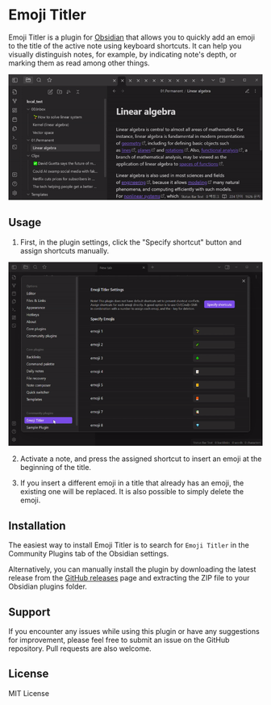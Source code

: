 # Emoji Titler

Emoji Titler is a plugin for [Obsidian](https://obsidian.md/) that allows you to quickly add an emoji to the title of the active note using keyboard shortcuts. It can help you visually distinguish notes, for example, by indicating note's depth, or marking them as read among other things.

![Emoji Titler Demo Image](img/demo.gif)

## Usage

1. First, in the plugin settings, click the "Specify shortcut" button and assign shortcuts manually.

![Setting Shortcuts](img/setting_shortcuts.gif)

2. Activate a note, and press the assigned shortcut to insert an emoji at the beginning of the title.

3. If you insert a different emoji in a title that already has an emoji, the existing one will be replaced. It is also possible to simply delete the emoji.

## Installation

The easiest way to install Emoji Titler is to search for `Emoji Titler` in the Community Plugins tab of the Obsidian settings.

Alternatively, you can manually install the plugin by downloading the latest release from the [GitHub releases](https://github.com/hyeonseonam/obsidian-emoji-titler/releases) page and extracting the ZIP file to your Obsidian plugins folder.


## Support

If you encounter any issues while using this plugin or have any suggestions for improvement, please feel free to submit an issue on the GitHub repository. Pull requests are also welcome.
## License

MIT License